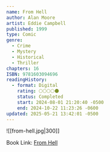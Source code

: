 ```yaml
---
name: From Hell
author: Alan Moore
artist: Eddie Campbell
published: 1999
type: Comic
genre:
  - Crime
  - Mystery
  - Historical
  - Thriller
chapters: 16
ISBN: 9781603094696
readingHistory:
  - format: Digital
    rating: 🌕🌕🌕🌕🌑
    status: Completed
    start: 2024-08-01 21:20:40 -0500
    end: 2024-10-22 11:23:26 -0600
updated: 2025-05-21 13:42:01 -0500
---
```


![[from-hell.jpg|300]]

Book Link: [From Hell](https://www.goodreads.com/book/show/23529.From_Hell)
